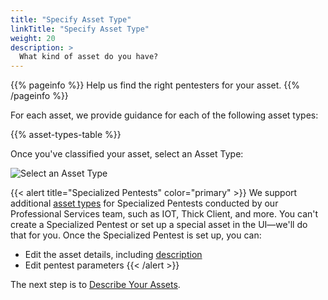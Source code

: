 ```yaml
---
title: "Specify Asset Type"
linkTitle: "Specify Asset Type"
weight: 20
description: >
  What kind of asset do you have?
---
```


{{% pageinfo %}}
Help us find the right pentesters for your asset.
{{% /pageinfo %}}

For each asset, we provide guidance for each of the following asset types:  

{{% asset-types-table %}}

Once you've classified your asset, select an Asset Type:

![Select an Asset Type](/gsg/AssetType.png "Select an asset type")

{{< alert title="Specialized Pentests" color="primary" >}}
We support additional [asset types](/platform-deep-dive/assets/asset-types/) for Specialized Pentests conducted by our Professional Services team, such as IOT, Thick Client, and more. You can't create a Specialized Pentest or set up a special asset in the UI—we'll do that for you. Once the Specialized Pentest is set up, you can:
- Edit the asset details, including [description](/getting-started/assets/asset-description/)
- Edit pentest parameters
{{< /alert >}}

The next step is to [Describe Your Assets](/getting-started/assets/asset-description/).
